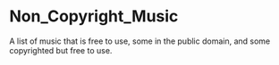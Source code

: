 # Non_Copyright_Music
A list of music that is free to use, some in the public domain, and some copyrighted but free to use.
